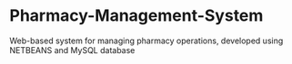 # Pharmacy-Management-System
Web-based system for managing pharmacy operations, developed using NETBEANS and MySQL database
